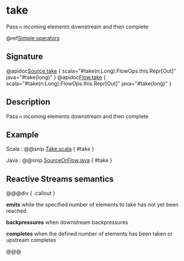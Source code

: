 # take

Pass `n` incoming elements downstream and then complete

@ref[Simple operators](../index.md#simple-operators)

## Signature

@apidoc[Source.take](Source) { scala="#take(n:Long):FlowOps.this.Repr[Out]" java="#take(long)" }
@apidoc[Flow.take](Flow) { scala="#take(n:Long):FlowOps.this.Repr[Out]" java="#take(long)" }


## Description

Pass `n` incoming elements downstream and then complete

## Example

Scala
:  @@snip [Take.scala](/akka-docs/src/test/scala/docs/stream/operators/sourceorflow/Take.scala) { #take }

Java
:   @@snip [SourceOrFlow.java](/akka-docs/src/test/java/jdocs/stream/operators/SourceOrFlow.java) { #take }


## Reactive Streams semantics

@@@div { .callout }

**emits** while the specified number of elements to take has not yet been reached

**backpressures** when downstream backpressures

**completes** when the defined number of elements has been taken or upstream completes

@@@

